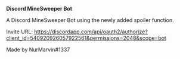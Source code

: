 **Discord MineSweeper Bot**

A Discord MineSweeper Bot using the newly added spoiler function.

Invite URL: https://discordapp.com/api/oauth2/authorize?client_id=540920926057922561&permissions=2048&scope=bot

Made by NurMarvin#1337